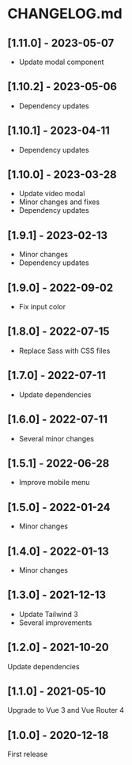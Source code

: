 # CHANGELOG.md

## [1.11.0] - 2023-05-07

- Update modal component

## [1.10.2] - 2023-05-06

- Dependency updates

## [1.10.1] - 2023-04-11

- Dependency updates

## [1.10.0] - 2023-03-28

- Update video modal
- Minor changes and fixes
- Dependency updates

## [1.9.1] - 2023-02-13

- Minor changes
- Dependency updates

## [1.9.0] - 2022-09-02

- Fix input color

## [1.8.0] - 2022-07-15

- Replace Sass with CSS files

## [1.7.0] - 2022-07-11

- Update dependencies

## [1.6.0] - 2022-07-11

- Several minor changes

## [1.5.1] - 2022-06-28

- Improve mobile menu

## [1.5.0] - 2022-01-24

- Minor changes

## [1.4.0] - 2022-01-13

- Minor changes

## [1.3.0] - 2021-12-13

- Update Tailwind 3
- Several improvements

## [1.2.0] - 2021-10-20

Update dependencies

## [1.1.0] - 2021-05-10

Upgrade to Vue 3 and Vue Router 4

## [1.0.0] - 2020-12-18

First release